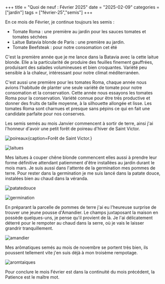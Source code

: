 +++
title = "Quoi de neuf : Février 2025"
date = "2025-02-09"
categories = ["jardin"]
tags = ["février-25","semis"]
+++

En ce mois de Février, je continue toujours les semis :<!--more-->
* Tomate Roma : une première au jardin pour les sauces tomates et tomates séchées
* Laitue Batavia blonde de Paris : une première au jardin.
* Tomate Beefsteak : pour notre consomation cet été

C'est la première année que je me lance dans la Batavia avec la cette laitue blonde. Elle a la particularité de produire des feuilles finement gauffrées, produisant des salades volumineuses et bien croquantes. Variété peu sensible à la chaleur, intéressant pour notre climat méditerranéen.

C'est aussi une première pour les tomates Roma, chaque année nous avions l'habitude de planter une seule variété de tomate pour notre consomation et la conservation. Cette année nous essayons les tomates Roma pour la conservation. Variété connue pour être très productive et donner des fruits de taille moyenne, à la silhouette allongée et lisse. Les tomates Roma sont charnues et presque sans pépins ce qui en fait une candidate parfaite pour nos conserves.

Les semis semés au mois Janvier commencent à sortir de terre, ainsi j'ai l'honneur d'avoir une petit forêt de poireau d'hiver de Saint Victor. 



![poireaux{caption=Forêt de Saint Victor.}](/img/jardin/fevrier25/foret-poireau-thumb.jpg "Forêt de Saint Victor")



![laitues](/img/jardin/fevrier25/laitues.jpg "Laitues Chêne blonde à couper")



Mes laitues à couper chêne blonde commencent elles aussi à prendre leur forme définitive attendant patiemment d'être installées au jardin durant le mois mars. Je suis aussi dans l'attente de la germination mes pommes de terre. Pour rester dans la germination je me suis lancé dans la patate douce, instalées bien au chaud dans la véranda.



![patatedouce](/img/jardin/fevrier25/pattatedouce.jpg "Patates Douces")


![germination](/img/jardin/fevrier25/pommeterre.jpg "Germination en cours")


En préparant la parcelle de pommes de terre j'ai eu l'heureuse surprise de trouver une jeune pousse d'Amandier. Le champs juxtaposant la maison en possède quelques-uns, je pense qu'il provient de là. Je l'ai délicatement déterré pour le rempoter au chaud dans la serre, où je vais le laisser grandrir tranquillement.


![amandier](/img/jardin/fevrier25/amandier.jpg "Mon petit amandier")


Mes arômatiques semés au mois de novembre se portent très bien, ils poussent tellement vite j'en suis déjà à mon troisème rempotage.


![aromtaiques](/img/jardin/fevrier25/aromatiques.jpg "Aneth, Coriandre, Ciboulette")


Pour conclure le mois Février est dans la continuité du mois précédent, la Patience est le maître mot.



